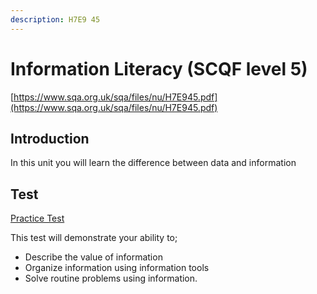 ```yaml
---
description: H7E9 45
---
```


# Information Literacy \(SCQF level 5\)

[https://www.sqa.org.uk/sqa/files/nu/H7E945.pdf](https://www.sqa.org.uk/sqa/files/nu/H7E945.pdf)

## Introduction

In this unit you will learn the difference between data and information

## Test

[Practice Test](https://goo.gl/forms/QEF0ixH1xCShpkmA3)

This test will demonstrate your ability to;

* Describe the value of information
* Organize information using information tools
* Solve routine problems using information.

